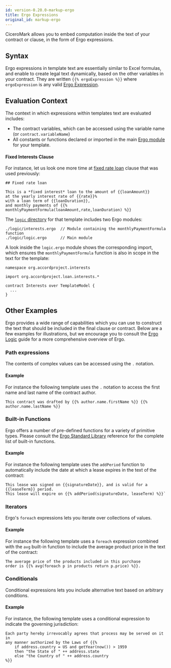 ```yaml
---
id: version-0.20.0-markup-ergo
title: Ergo Expressions
original_id: markup-ergo
---
```


CiceroMark allows you to embed computation inside the text of your contract or clause, in the form of Ergo expressions.

## Syntax

Ergo expressions in template text are essentially similar to Excel formulas, and enable to create legal text dynamically, based on the other variables in your contract. They are written `{{% ergoExpression %}}` where `ergoExpression` is any valid [Ergo Expression](logic-ergo).

## Evaluation Context

The context in which expressions within templates text are evaluated includes:
- The contract variables, which can be accessed using the variable name (or `contract.variableName`)
- All constants or functions declared or imported in the main [Ergo module](logic-module) for your template.

#### Fixed Interests Clause

For instance, let us look one more time at [fixed rate loan](https://templates.accordproject.org/fixed-interests-static@0.2.0.html) clause that was used previously:

```tem
## Fixed rate loan

This is a *fixed interest* loan to the amount of {{loanAmount}}
at the yearly interest rate of {{rate}}%
with a loan term of {{loanDuration}},
and monthly payments of {{% monthlyPaymentFormula(loanAmount,rate,loanDuration) %}}
```

The [`logic` directory](https://github.com/accordproject/cicero-template-library/tree/master/src/fixed-interests/logic) for that template includes two Ergo modules:
```
./logic/interests.ergo  // Module containing the monthlyPaymentFormula function
./logic/logic.ergo      // Main module
```

A look inside the `logic.ergo` module shows the corresponding import, which ensures the `monthlyPaymentFormula` function is also in scope in the text for the template:
```
namespace org.accordproject.interests

import org.accordproject.loan.interests.*

contract Interests over TemplateModel {
  ...
}
```

## Other Examples

Ergo provides a wide range of capabilities which you can use to construct the text that should be included in the final clause or contract. Below are a few examples for illustrations, but we encourage you to consult the [Ergo Logic](logic-ergo) guide for a more comprehensive overview of Ergo.

### Path expressions

The contents of complex values can be accessed using the `.` notation.

#### Example

For instance the following template uses the `.` notation to access the first name and last name of the contract author.

```tem
This contract was drafted by {{% author.name.firstName %}} {{% author.name.lastName %}}
```

### Built-in Functions

Ergo offers a number of pre-defined functions for a variety of primitive types. Please consult the [Ergo Standard Library](ref-logic-stdlib) reference for the complete list of built-in functions.

#### Example

For instance the following template uses the `addPeriod` function to automatically include the date at which a lease expires in the text of the contract:

```tem
This lease was signed on {{signatureDate}}, and is valid for a {{leaseTerm}} period.
This lease will expire on {{% addPeriod(signatureDate, leaseTerm) %}}`
```

### Iterators

Ergo's `foreach` expressions lets you iterate over collections of values.

#### Example

For instance the following template uses a `foreach` expression combined with the `avg` built-in function to include the average product price in the text of the contract:

```tem
The average price of the products included in this purchase
order is {{% avg(foreach p in products return p.price) %}}.
```

### Conditionals

Conditional expressions lets you include alternative text based on arbitrary conditions.

#### Example

For instance, the following template uses a conditional expression to indicate the governing jurisdiction:

```tem
Each party hereby irrevocably agrees that process may be served on it in
any manner authorized by the Laws of {{%
    if address.country = US and getYear(now()) > 1959
    then "the State of " ++ address.state
    else "the Country of " ++ address.country
%}}
```

